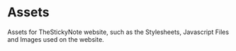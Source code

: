 # Assets
Assets for TheStickyNote website, such as the Stylesheets, Javascript Files and Images used on the website. 
